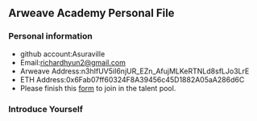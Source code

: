 
## Arweave Academy Personal File

### Personal information

- github account:Asuraville
- Email:richardhyun2@gmail.com
- Arweave Address:n3hIfUV5iI6njUR_EZn_AfujMLKeRTNLd8sfLJo3LrE
- ETH Address:0x6Fab07ff60324F8A39456c45D1882A05aA286d6C
- Please finish this [form](https://docs.google.com/forms/d/e/1FAIpQLSfWA5fIIcBgmRppm3jNz5vmf9Mai_QMVil-2pO4r7YKn_Zhtw/viewform?usp=sf_link) to join in the talent pool.

### Introduce Yourself

